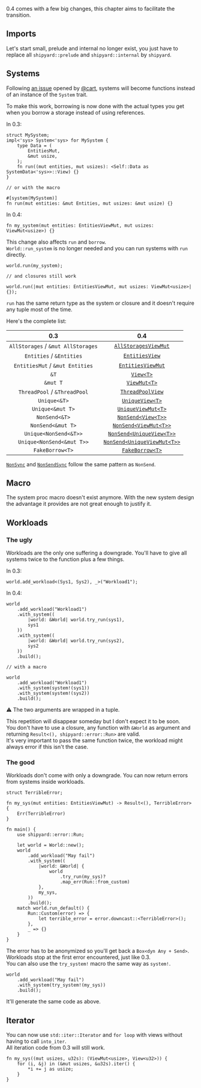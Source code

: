 0.4 comes with a few big changes, this chapter aims to facilitate the transition.

## Imports

Let's start small, prelude and internal no longer exist, you just have to replace all `shipyard::prelude` and `shipyard::internal` by `shipyard`.

## Systems

Following [an issue](https://github.com/leudz/shipyard/issues/75) opened by [@cart](https://github.com/cart), systems will become functions instead of an instance of the `System` trait.  

To make this work, borrowing is now done with the actual types you get when you borrow a storage instead of using references.  

In 0.3:
```rust, noplaypen
struct MySystem;
impl<'sys> System<'sys> for MySystem {
    type Data = (
        EntitiesMut,
        &mut usize,
    );
    fn run((mut entities, mut usizes): <Self::Data as SystemData<'sys>>::View) {}
}

// or with the macro

#[system(MySystem)]
fn run(mut entities: &mut Entities, mut usizes: &mut usize) {}
```
In 0.4:
```rust, noplaypen
fn my_system(mut entities: EntitiesViewMut, mut usizes: ViewMut<usize>) {}
```

This change also affects `run` and `borrow`.  
`World::run_system` is no longer needed and you can run systems with `run` directly.

```rust, noplaypen
world.run(my_system);

// and closures still work

world.run(|mut entities: EntitiesViewMut, mut usizes: ViewMut<usize>| {});
```

`run` has the same return type as the system or closure and it doesn't require any tuple most of the time.

Here's the complete list:

0.3|0.4
:---:|:---:
`AllStorages` / `&mut AllStorages`|[`AllStoragesViewMut`](https://docs.rs/shipyard/latest/shipyard/struct.AllStoragesViewMut.html)
`Entities` / `&Entities`|[`EntitiesView`](https://docs.rs/shipyard/latest/shipyard/struct.EntitiesView.html)
`EntitiesMut` / `&mut Entities`|[`EntitiesViewMut`](https://docs.rs/shipyard/latest/shipyard/struct.EntitiesViewMut.html)
`&T`|[`View<T>`](https://docs.rs/shipyard/latest/shipyard/struct.View.html)
`&mut T`|[`ViewMut<T>`](https://docs.rs/shipyard/latest/shipyard/struct.ViewMut.html)
`ThreadPool` / `&ThreadPool`|[`ThreadPoolView`](https://docs.rs/shipyard/latest/shipyard/struct.ThreadPoolView.html)
`Unique<&T>`|[`UniqueView<T>`](https://docs.rs/shipyard/latest/shipyard/struct.UniqueView.html)
`Unique<&mut T>`|[`UniqueViewMut<T>`](https://docs.rs/shipyard/latest/shipyard/struct.UniqueViewMut.html)
`NonSend<&T>`|[`NonSend<View<T>>`](https://docs.rs/shipyard/latest/shipyard/struct.NonSend.html)
`NonSend<&mut T>`|[`NonSend<ViewMut<T>>`](https://docs.rs/shipyard/latest/shipyard/struct.NonSend.html)
`Unique<NonSend<&T>>`|[`NonSend<UniqueView<T>>`](https://docs.rs/shipyard/latest/shipyard/struct.NonSend.html)
`Unique<NonSend<&mut T>>`|[`NonSend<UniqueViewMut<T>>`](https://docs.rs/shipyard/latest/shipyard/struct.NonSend.html)
`FakeBorrow<T>`|[`FakeBorrow<T>`](https://docs.rs/shipyard/latest/shipyard/struct.FakeBorrow.html)

[`NonSync`](https://docs.rs/shipyard/latest/shipyard/struct.NonSync.html) and [`NonSendSync`](https://docs.rs/shipyard/latest/shipyard/struct.NonSendSync.html) follow the same pattern as `NonSend`.

## Macro

The system proc macro doesn't exist anymore. With the new system design the advantage it provides are not great enough to justify it.

## Workloads

### The ugly

Workloads are the only one suffering a downgrade. You'll have to give all systems twice to the function plus a few things.

In 0.3:
```rust, noplaypen
world.add_workload<(Sys1, Sys2), _>("Workload1");
```
In 0.4:
```rust, noplaypen
world
    .add_workload("Workload1")
    .with_system((
        |world: &World| world.try_run(sys1),
        sys1
    ))
    .with_system((
        |world: &World| world.try_run(sys2),
        sys2
    ))
    .build();

// with a macro

world
    .add_workload("Workload1")
    .with_system(system!(sys1))
    .with_system(system!(sys2))
    .build();
```

⚠️ The two arguments are wrapped in a tuple.

This repetition will disappear someday but I don't expect it to be soon.  
You don't have to use a closure, any function with `&World` as argument and returning `Result<(), shipyard::error::Run>` are valid.  
It's very important to pass the same function twice, the workload might always error if this isn't the case.

### The good

Workloads don't come with only a downgrade. You can now return errors from systems inside workloads.

```rust, noplaypen
struct TerribleError;

fn my_sys(mut entities: EntitiesViewMut) -> Result<(), TerribleError> {
    Err(TerribleError)
}

fn main() {
    use shipyard::error::Run;

    let world = World::new();
    world
        .add_workload("May fail")
        .with_system((
            |world: &World| {
                world
                    .try_run(my_sys)?
                    .map_err(Run::from_custom)
            },
            my_sys,
        ))
        .build();
    match world.run_default() {
        Run::Custom(error) => {
            let terrible_error = error.downcast::<TerribleError>();
        },
        _ => {}
    }
}
```

The error has to be anonymized so you'll get back a `Box<dyn Any + Send>`.  
Workloads stop at the first error encountered, just like 0.3.  
You can also use the `try_system!` macro the same way as `system!`.

```rust, noplaypen
world
    .add_workload("May fail")
    .with_system(try_system!(my_sys))
    .build();
```
It'll generate the same code as above.

## Iterator

You can now use `std::iter::Iterator` and `for loop` with views without having to call `into_iter`.  
All iteration code from 0.3 will still work.

```rust, noplaypen
fn my_sys((mut usizes, u32s): (ViewMut<usize>, View<u32>)) {
    for (i, &j) in (&mut usizes, &u32s).iter() {
        *i += j as usize;
    }
}
```

